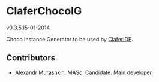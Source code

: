 ClaferChocoIG
=============

v0.3.5.15-01-2014

Choco Instance Generator to be used by [ClaferIDE](https://github.com/gsdlab/claferIDE).


Contributors
------------

* [Alexandr Murashkin](http://gsd.uwaterloo.ca/amurashk), MASc. Candidate. Main developer.

